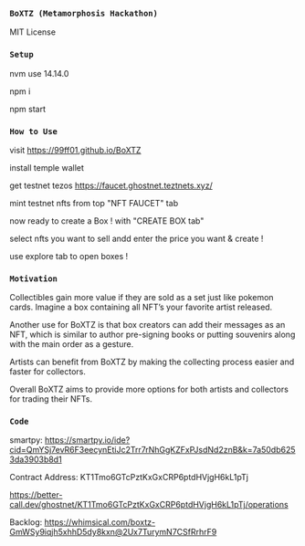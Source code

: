 
### `BoXTZ (Metamorphosis Hackathon)`
MIT License

### `Setup`

nvm use 14.14.0

npm i

npm start

### `How to Use`
visit https://99ff01.github.io/BoXTZ

install temple wallet

get testnet tezos  https://faucet.ghostnet.teztnets.xyz/

mint testnet nfts from top "NFT FAUCET" tab

now ready to create a Box ! with "CREATE BOX tab"

select nfts you want to sell andd enter the price you want & create !

use explore tab to open boxes !


### `Motivation`

Collectibles gain more value if they are sold as a set just like pokemon cards. Imagine a box containing all NFT’s your favorite artist released.

Another use for BoXTZ is that box creators can add their messages as an NFT, which is similar to author pre-signing books or putting souvenirs along with the main order as a gesture.

Artists can benefit from BoXTZ by making the collecting process easier and faster for collectors.

Overall BoXTZ aims to provide more options for both artists and collectors for trading their NFTs.

### `Code`

smartpy: https://smartpy.io/ide?cid=QmYSj7evR6F3eecynEtiJc2Trr7rNhGgKZFxPJsdNd2znB&k=7a50db6253da3903b8d1

Contract Address: KT1Tmo6GTcPztKxGxCRP6ptdHVjgH6kL1pTj 

https://better-call.dev/ghostnet/KT1Tmo6GTcPztKxGxCRP6ptdHVjgH6kL1pTj/operations

Backlog: https://whimsical.com/boxtz-GmWSy9iqjh5xhhD5dy8kxn@2Ux7TurymN7CSfRrhrF9
